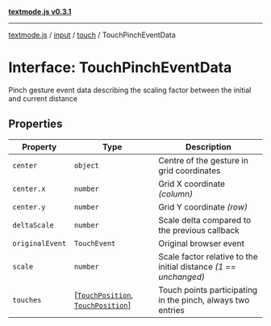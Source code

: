 [**textmode.js v0.3.1**](../../../../../../README.md)

***

[textmode.js](../../../../../../README.md) / [input](../../../README.md) / [touch](../README.md) / TouchPinchEventData

# Interface: TouchPinchEventData

Pinch gesture event data describing the scaling factor between the initial and current distance

## Properties

| Property | Type | Description |
| ------ | ------ | ------ |
| <a id="center"></a> `center` | `object` | Centre of the gesture in grid coordinates |
| `center.x` | `number` | Grid X coordinate *(column)* |
| `center.y` | `number` | Grid Y coordinate *(row)* |
| <a id="deltascale"></a> `deltaScale` | `number` | Scale delta compared to the previous callback |
| <a id="originalevent"></a> `originalEvent` | `TouchEvent` | Original browser event |
| <a id="scale"></a> `scale` | `number` | Scale factor relative to the initial distance *(1 == unchanged)* |
| <a id="touches"></a> `touches` | \[[`TouchPosition`](TouchPosition.md), [`TouchPosition`](TouchPosition.md)\] | Touch points participating in the pinch, always two entries |
